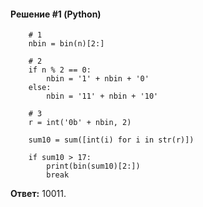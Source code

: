 #### Решение #1 (Python)
```pythonfor n in range(1, 1000):
    # 1
    nbin = bin(n)[2:]
    
    # 2
    if n % 2 == 0:
        nbin = '1' + nbin + '0'
    else:
        nbin = '11' + nbin + '10'
    
    # 3
    r = int('0b' + nbin, 2)
    
    sum10 = sum([int(i) for i in str(r)])
    
    if sum10 > 17:
        print(bin(sum10)[2:])
        break
```
**Ответ:** 10011.
